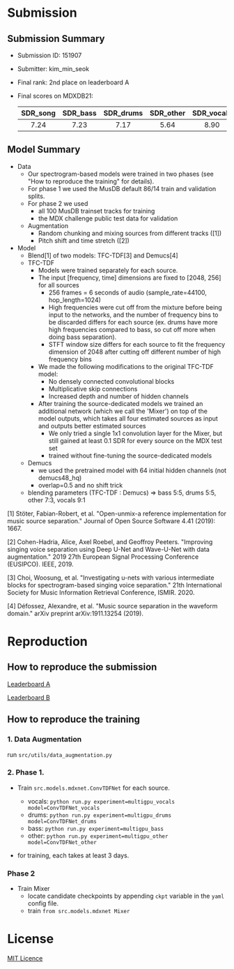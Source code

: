 # Submission

## Submission Summary

* Submission ID: 151907
* Submitter: kim_min_seok
* Final rank: 2nd place on leaderboard A
* Final scores on MDXDB21:

  | SDR_song | SDR_bass | SDR_drums | SDR_other | SDR_vocals |
  | :------: | :------: | :-------: | :-------: | :--------: |
  |   7.24   |   7.23   |   7.17    |   5.64    |    8.90    |

## Model Summary

* Data
  * Our spectrogram-based models were trained in two phases (see "How to reproduce the training" for details).
  * For phase 1 we used the MusDB default  86/14 train and validation splits.
  * For phase 2 we used
    * all 100 MusDB trainset tracks for training
    * the MDX challenge public test data for validation
  * Augmentation
    * Random chunking and mixing sources from different tracks ([1])
    * Pitch shift and time stretch ([2])
* Model
  * Blend[1] of two models: TFC-TDF[3] and Demucs[4] 
  * TFC-TDF 
    * Models were trained separately for each source.
    * The input [frequency, time] dimensions are fixed to [2048, 256] for all sources 
      * 256 frames = 6 seconds of audio (sample_rate=44100, hop_length=1024)
      * High frequencies were cut off from the mixture before being input to the networks, and the number of frequency bins to be discarded differs for each source (ex. drums have more high frequencies compared to bass, so cut off more when doing bass separation). 
      * STFT window size differs for each source to fit the frequency dimension of 2048 after cutting off different number of high frequency bins
    * We made the following modifications to the original TFC-TDF model:
      * No densely connected convolutional blocks
      * Multiplicative skip connections
      * Increased depth and  number of hidden channels
    * After training the source-dedicated models we trained an additional network (which we call the 'Mixer') on top of the model outputs, which takes all four estimated sources as input and outputs better estimated sources
      * We only tried a single 1x1 convolution layer for the Mixer, but still gained at least 0.1 SDR for every source on the MDX test set
      * trained without fine-tuning the source-dedicated models
  * Demucs
    * we used the pretrained model with 64 initial hidden channels (not demucs48_hq)
    * overlap=0.5 and no shift trick
  * blending parameters (TFC-TDF : Demucs) => bass 5:5, drums 5:5, other 7:3, vocals 9:1

[1] Stöter, Fabian-Robert, et al. "Open-unmix-a reference implementation for
    music source separation." Journal of Open Source Software 4.41 (2019): 1667.

[2] Cohen-Hadria, Alice, Axel Roebel, and Geoffroy Peeters. "Improving singing voice separation using Deep U-Net and Wave-U-Net with data augmentation." 2019 27th European Signal Processing Conference (EUSIPCO). IEEE, 2019.

[3] Choi, Woosung, et al. "Investigating u-nets with various intermediate blocks for spectrogram-based singing voice separation." 21th International Society for Music Information Retrieval Conference, ISMIR. 2020.

[4] Défossez, Alexandre, et al. "Music source separation in the waveform domain." arXiv preprint arXiv:1911.13254 (2019).


# Reproduction

## How to reproduce the submission

[Leaderboard A](https://gitlab.aicrowd.com/kim_min_seok/demix/tree/submission133)

[Leaderboard B](https://gitlab.aicrowd.com/kim_min_seok/demix/tree/submission106)


## How to reproduce the training

### 1. Data Augmentation

run ```src/utils/data_augmentation.py```

### 2. Phase 1.

- Train ```src.models.mdxnet.ConvTDFNet``` for each source.
  - vocals: ```python run.py experiment=multigpu_vocals model=ConvTDFNet_vocals```
  - drums: ```python run.py experiment=multigpu_drums model=ConvTDFNet_drums```
  - bass: ```python run.py experiment=multigpu_bass```
  - other: ```python run.py experiment=multigpu_other model=ConvTDFNet_other```

- for training, each takes at least 3 days.

### Phase 2

- Train Mixer
  - locate candidate checkpoints by appending ```ckpt``` variable in the ```yaml``` config file.
  - train ```from src.models.mdxnet Mixer ```

# License

[MIT Licence](LICENSE.MD)